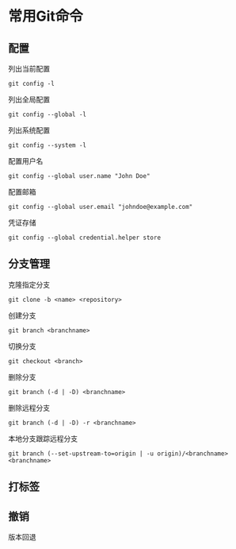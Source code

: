 # 常用Git命令

## 配置

列出当前配置

```
git config -l
```

列出全局配置

```
git config --global -l
```

列出系统配置

```
git config --system -l
```

配置用户名

```
git config --global user.name "John Doe"
```

配置邮箱

```
git config --global user.email "johndoe@example.com"
```

凭证存储

```
git config --global credential.helper store
```

## 分支管理

克隆指定分支

```
git clone -b <name> <repository>
```

创建分支

```
git branch <branchname>
```

切换分支

```
git checkout <branch>
```

删除分支

```
git branch (-d | -D) <branchname>
```

删除远程分支

```
git branch (-d | -D) -r <branchname>
```

本地分支跟踪远程分支

```
git branch (--set-upstream-to=origin | -u origin)/<branchname> <branchname>
```

## 打标签

## 撤销

版本回退
